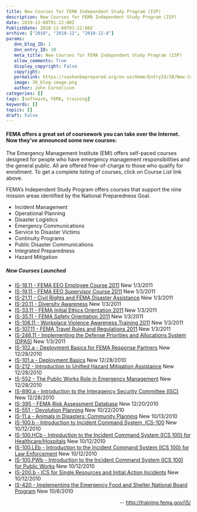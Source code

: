 ```yaml
---
title: New Courses for FEMA Independent Study Program (ISP)
description: New Courses for FEMA Independent Study Program (ISP)
date: 2010-12-08T01:22:00Z
PublishDate: 2010-12-08T01:22:00Z
archive: ["2010", "2010-12", "2010-12-8"]
params:
   dnn_blog_ID: 1
   dnn_entry_ID: 38
   meta_title: New Courses for FEMA Independent Study Program (ISP)
   allow_comments: True
   display_copyright: False
   copyright: 
   permalink: https://vashonbeprepared.org/en-us/Home/EntryId/38/New-Courses-for-FEMA-Independent-Study-Program-ISP
   image: 38_blog-image.png
   author: John Cornelison
categories: []
tags: [software, FEMA, training]
keywords: []
topics: []
draft: False
---
```


<h4 align="left">FEMA offers a great set of coursework you can take over the Internet. Now they’ve announced some new courses:</h4>
<p align="left">The Emergency Management Institute (EMI) offers self-paced courses designed for people who have emergency management responsibilities and the general public. All are offered free-of-charge to those who qualify for enrollment. To get a complete listing of courses, click on Course List link above.</p>
<p align="left">FEMA’s Independent Study Program offers courses that support the nine mission areas identified by the National Preparedness Goal.</p>
<ul>
    <li>
    <div align="left">Incident Management</div>
    </li>
    <li>
    <div align="left">Operational Planning</div>
    </li>
    <li>
    <div align="left">Disaster Logistics</div>
    </li>
    <li>
    <div align="left">Emergency Communications</div>
    </li>
    <li>
    <div align="left">Service to Disaster Victims</div>
    </li>
    <li>
    <div align="left">Continuity Programs</div>
    </li>
    <li>
    <div align="left">Public Disaster Communications</div>
    </li>
    <li>
    <div align="left">Integrated Preparedness</div>
    </li>
    <li>
    <div align="left">Hazard Mitigation</div>
    </li>
</ul>
<h5 align="left">New Courses Launched</h5>
<ul>
    <li>
    <div align="left"><a href="http://training.fema.gov/EMIWeb/IS/is18.11.asp">IS-18.11 - FEMA EEO Employee Course 2011</a> New 1/3/2011</div>
    </li>
    <li>
    <div align="left"><a href="http://training.fema.gov/EMIWeb/IS/IS19.11.asp">IS-19.11 - FEMA EEO Supervisor Course 2011</a> New 1/3/2011</div>
    </li>
    <li>
    <div align="left"><a href="http://training.fema.gov/EMIWeb/IS/is21.11.asp">IS-21.11 - Civil Rights and FEMA Disaster Assistance</a> New 1/3/2011</div>
    </li>
    <li>
    <div align="left"><a href="http://training.fema.gov/EMIWeb/IS/is20.11.asp">IS-20.11 - Diversity Awareness</a> New 1/3/2011</div>
    </li>
    <li>
    <div align="left"><a href="http://training.fema.gov/EMIWeb/IS/is33.11.asp">IS-33.11 - FEMA Initial Ethics Orientation 2011</a> New 1/3/2011</div>
    </li>
    <li>
    <div align="left"><a href="http://training.fema.gov/EMIWeb/IS/is35.11.asp">IS-35.11 - FEMA Safety Orientation 2011</a> New 1/3/2011</div>
    </li>
    <li>
    <div align="left"><a href="http://training.fema.gov/EMIWeb/IS/is106.11.asp">IS-106.11 - Workplace Violence Awareness Training 2011</a> New 1/3/2011</div>
    </li>
    <li>
    <div align="left"><a href="http://training.fema.gov/EMIWeb/IS/is107.11.asp">IS-107.11 - FEMA Travel Rules and Regulations 2011</a> New 1/3/2011</div>
    </li>
    <li>
    <div align="left"><a href="http://training.fema.gov/EMIWeb/IS/is246.11.asp">IS-246.11 - Implementing the Defense Priorities and Allocations System (DPAS)</a> New 1/3/2011</div>
    </li>
    <li>
    <div align="left"><a href="http://training.fema.gov/EMIWeb/IS/is102a.asp">IS-102.a - Deployment Basics for FEMA Response Partners</a> New 12/28/2010</div>
    </li>
    <li>
    <div align="left"><a href="http://training.fema.gov/EMIWeb/IS/is101a.asp">IS-101.a - Deployment Basics</a> New 12/28/2010</div>
    </li>
    <li>
    <div align="left"><a href="http://training.fema.gov/EMIWeb/IS/is212.asp">IS-212 - Introduction to Unified Hazard Mitigation Assistance</a> New 12/28/2010</div>
    </li>
    <li>
    <div align="left"><a href="http://training.fema.gov/EMIWeb/IS/is552.asp">IS-552 - The Public Works Role in Emergency Management</a> New 12/28/2010</div>
    </li>
    <li>
    <div align="left"><a href="http://training.fema.gov/EMIWeb/IS/is890a.asp">IS-890.a - Introduction to the Interagency Security Committee (ISC)</a> New 12/28/2010</div>
    </li>
    <li>
    <div align="left"><a href="http://training.fema.gov/EMIWeb/IS/is395.asp">IS-395 - FEMA Risk Assessment Database</a> New 12/20/2010</div>
    </li>
    <li>
    <div align="left"><a href="http://training.fema.gov/EMIWeb/IS/is551.asp">IS-551 - Devolution Planning</a> New 10/22/2010</div>
    </li>
    <li>
    <div align="left"><a href="http://training.fema.gov/EMIWeb/IS/IS11a.asp">IS-11.a - Animals in Disasters: Community Planning</a> New 10/13/2010</div>
    </li>
    <li>
    <div align="left"><a href="http://training.fema.gov/EMIWeb/IS/IS100b.asp">IS-100.b - Introduction to Incident Command System, ICS-100</a> New 10/12/2010</div>
    </li>
    <li>
    <div align="left"><a href="http://training.fema.gov/EMIWeb/IS/is100HCb.asp">IS-100.HCb - Introduction to the Incident Command System (ICS 100) for Healthcare/Hospitals</a> New 10/12/2010</div>
    </li>
    <li>
    <div align="left"><a href="http://training.fema.gov/EMIWeb/IS/IS100LEb.asp">IS-100.LEb - Introduction to the Incident Command System (ICS 100) for Law Enforcement</a> New 10/12/2010</div>
    </li>
    <li>
    <div align="left"><a href="http://training.fema.gov/EMIWeb/IS/IS100PWb.asp">IS-100.PWb - Introduction to the Incident Command System (ICS 100) for Public Works</a> New 10/12/2010</div>
    </li>
    <li>
    <div align="left"><a href="http://training.fema.gov/EMIWeb/IS/IS200b.asp">IS-200.b - ICS for Single Resources and Initial Action Incidents</a> New 10/12/2010</div>
    </li>
    <li>
    <div align="left"><a href="http://training.fema.gov/emiweb/IS/IS420.asp">IS-420 - Implementing the Emergency Food and Shelter National Board Program</a> New 10/6/2010</div>
    </li>
</ul>
<p align="right">-- <a title="http://training.fema.gov/IS/" href="http://training.fema.gov/IS/">http://training.fema.gov/IS/</a></p>
